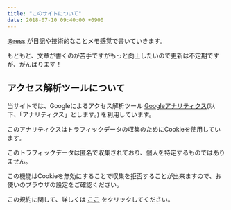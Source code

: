 ```yaml
---
title: "このサイトについて"
date: 2018-07-10 09:40:00 +0900
---
```

[@ress](https://ress.co) が日記や技術的なことメモ感覚で書いていきます。

もともと、文章が書くのが苦手ですがもっと向上したいので更新は不定期ですが、がんばります！

## アクセス解析ツールについて
当サイトでは、Googleによるアクセス解析ツール [Googleアナリティクス](https://analytics.google.com/)(以下、「アナリティクス」とします。) を利用しています。

このアナリティクスはトラフィックデータの収集のためにCookieを使用しています。

このトラフィックデータは匿名で収集されており、個人を特定するものではありません。

この機能はCookieを無効にすることで収集を拒否することが出来ますので、お使いのブラウザの設定をご確認ください。

この規約に関して、詳しくは [ここ](https://www.google.com/analytics/terms/jp.html) をクリックしてください。
